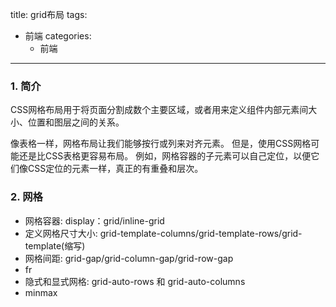 title: grid布局
tags:
  - 前端
categories:
	- 前端
---
### 1. 简介
CSS网格布局用于将页面分割成数个主要区域，或者用来定义组件内部元素间大小、位置和图层之间的关系。

像表格一样，网格布局让我们能够按行或列来对齐元素。 但是，使用CSS网格可能还是比CSS表格更容易布局。 例如，网格容器的子元素可以自己定位，以便它们像CSS定位的元素一样，真正的有重叠和层次。
### 2. 网格
  - 网格容器: display：grid/inline-grid
  - 定义网格尺寸大小: grid-template-columns/grid-template-rows/grid-template(缩写)
  - 网格间距: grid-gap/grid-column-gap/grid-row-gap
  - fr
  - 隐式和显式网格: grid-auto-rows 和 grid-auto-columns
  - minmax
